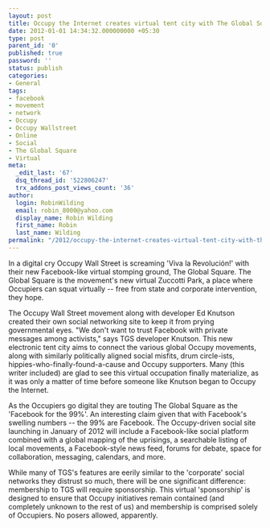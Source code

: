 ```yaml
---
layout: post
title: Occupy the Internet creates virtual tent city with The Global Square
date: 2012-01-01 14:34:32.000000000 +05:30
type: post
parent_id: '0'
published: true
password: ''
status: publish
categories:
- General
tags:
- facebook
- movement
- network
- Occupy
- Occupy Wallstreet
- Online
- Social
- The Global Square
- Virtual
meta:
  _edit_last: '67'
  dsq_thread_id: '522806247'
  trx_addons_post_views_count: '36'
author:
  login: RobinWilding
  email: robin_8000@yahoo.com
  display_name: Robin Wilding
  first_name: Robin
  last_name: Wilding
permalink: "/2012/occupy-the-internet-creates-virtual-tent-city-with-the-global-square/"
---
```

<p>In a digital cry Occupy Wall Street is screaming 'Viva la Revoluci&oacute;n!' with their new Facebook-like virtual stomping ground, The Global Square. The Global Square is the movement's new virtual Zuccotti Park, a place where Occupiers can squat virtually -- free from state and corporate intervention, they hope.</p>
<p>The Occupy Wall Street movement along with developer Ed Knutson created their own social networking site to keep it from prying governmental eyes. "We don't want to trust Facebook with private messages among activists," says TGS developer Knutson. This new electronic tent city aims to connect the various global Occupy movements, along with similarly politically aligned social misfits, drum circle-ists, hippies-who-finally-found-a-cause and Occupy supporters. Many (this writer included) are glad to see this virtual occupation finally materialize, as it was only a matter of time before someone like Knutson began to Occupy the Internet.</p>

<p>As the Occupiers go digital they are touting The Global Square as the 'Facebook for the 99%'. An interesting claim given that with Facebook's swelling numbers -- the 99% are Facebook. The Occupy-driven social site launching in January of 2012 will include a Facebook-like social platform combined with a global mapping of the uprisings, a searchable listing of local movements, a Facebook-style news feed, forums for debate, space for collaboration, messaging, calendars, and more. </p>
<p>While many of TGS's features are eerily similar to the 'corporate' social networks they distrust so much, there will be one significant difference: membership to TGS will require sponsorship. This virtual 'sponsorship' is designed to ensure that Occupy initiatives remain contained (and completely unknown to the rest of us) and membership is comprised solely of Occupiers. No posers allowed, apparently.</p>
